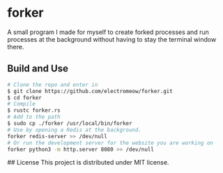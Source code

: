 # forker
A small program I made for myself to create forked processes and run
processes at the background without having to stay the terminal window there.
## Build and Use
```bash
# Clone the repo and enter in
$ git clone https://github.com/electromeow/forker.git
$ cd forker
# Compile
$ rustc forker.rs
# Add to the path
$ sudo cp ./forker /usr/local/bin/forker
# Use by opening a Redis at the background.
forker redis-server >> /dev/null
# Or run the development server for the website you are working on
forker python3 -m http.server 8080 >> /dev/null
```
## License
This project is distributed under MIT license.

